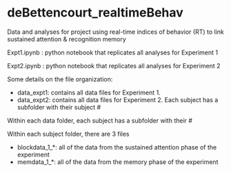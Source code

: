 # deBettencourt_realtimeBehav
Data and analyses for project using real-time indices of behavior (RT) to link sustained attention &amp; recognition memory

Expt1.ipynb : python notebook that replicates all analyses for Experiment 1

Expt2.ipynb : python notebook that replicates all analyses for Experiment 2


Some details on the file organization:

- data_expt1: contains all data files for Experiment 1. 
- data_expt2: contains all data files for Experiment 2. Each subject has a subfolder with their subject #

Within each data folder, each subject has a subfolder with their #

Within each subject folder, there are 3 files
- blockdata_1_*: all of the data from the sustained attention phase of the experiment 
- memdata_1_*: all of the data from the memory phase of the experiment
